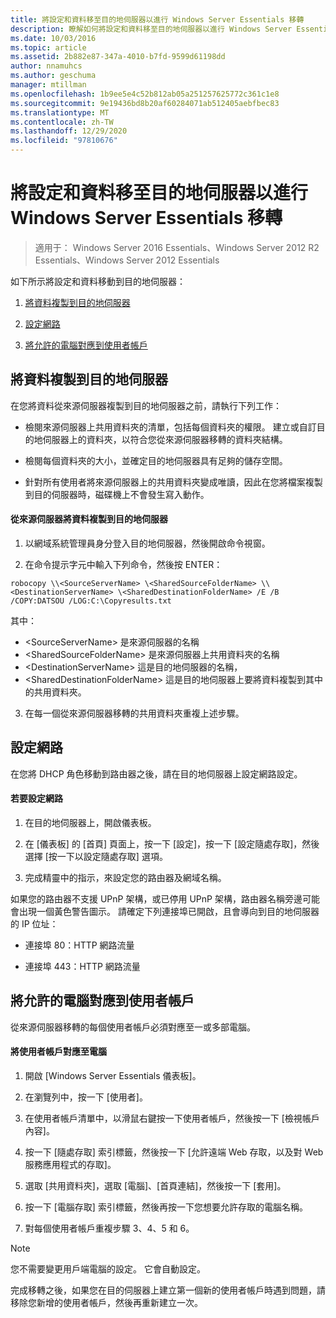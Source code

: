 ```yaml
---
title: 將設定和資料移至目的地伺服器以進行 Windows Server Essentials 移轉
description: 瞭解如何將設定和資料移至目的地伺服器以進行 Windows Server Essentials 遷移。
ms.date: 10/03/2016
ms.topic: article
ms.assetid: 2b882e87-347a-4010-b7fd-9599d61198dd
author: nnamuhcs
ms.author: geschuma
manager: mtillman
ms.openlocfilehash: 1b9ee5e4c52b812ab05a251257625772c361c1e8
ms.sourcegitcommit: 9e19436bd8b20af60284071ab512405aebfbec83
ms.translationtype: MT
ms.contentlocale: zh-TW
ms.lasthandoff: 12/29/2020
ms.locfileid: "97810676"
---
```

# <a name="move-settings-and-data-to-the-destination-server-for-windows-server-essentials-migration"></a>將設定和資料移至目的地伺服器以進行 Windows Server Essentials 移轉

>適用于： Windows Server 2016 Essentials、Windows Server 2012 R2 Essentials、Windows Server 2012 Essentials

如下所示將設定和資料移動到目的地伺服器：

1. [將資料複製到目的地伺服器](#copy-data-to-the-destination-server)

2. [設定網路](#configure-the-network)

3. [將允許的電腦對應到使用者帳戶](#map-permitted-computers-to-user-accounts)

## <a name="copy-data-to-the-destination-server"></a>將資料複製到目的地伺服器
 在您將資料從來源伺服器複製到目的地伺服器之前，請執行下列工作：

- 檢閱來源伺服器上共用資料夾的清單，包括每個資料夾的權限。 建立或自訂目的地伺服器上的資料夾，以符合您從來源伺服器移轉的資料夾結構。

- 檢閱每個資料夾的大小，並確定目的地伺服器具有足夠的儲存空間。

- 針對所有使用者將來源伺服器上的共用資料夾變成唯讀，因此在您將檔案複製到目的伺服器時，磁碟機上不會發生寫入動作。

#### <a name="to-copy-data-from-the-source-server-to-the-destination-server"></a>從來源伺服器將資料複製到目的地伺服器

1. 以網域系統管理員身分登入目的地伺服器，然後開啟命令視窗。

2. 在命令提示字元中輸入下列命令，然後按 ENTER：

 `robocopy \\<SourceServerName> \<SharedSourceFolderName> \\<DestinationServerName> \<SharedDestinationFolderName> /E /B /COPY:DATSOU /LOG:C:\Copyresults.txt`

 其中：
 - \<SourceServerName\> 是來源伺服器的名稱
 - \<SharedSourceFolderName\> 是來源伺服器上共用資料夾的名稱
 - \<DestinationServerName\> 這是目的地伺服器的名稱，
 - \<SharedDestinationFolderName\> 這是目的地伺服器上要將資料複製到其中的共用資料夾。

3. 在每一個從來源伺服器移轉的共用資料夾重複上述步驟。

## <a name="configure-the-network"></a>設定網路
 在您將 DHCP 角色移動到路由器之後，請在目的地伺服器上設定網路設定。

#### <a name="to-configure-the-network"></a>若要設定網路

1. 在目的地伺服器上，開啟儀表板。

2. 在 [儀表板] 的 [首頁] 頁面上，按一下 [設定]，按一下 [設定隨處存取]，然後選擇 [按一下以設定隨處存取] 選項。

3. 完成精靈中的指示，來設定您的路由器及網域名稱。

 如果您的路由器不支援 UPnP 架構，或已停用 UPnP 架構，路由器名稱旁邊可能會出現一個黃色警告圖示。 請確定下列連接埠已開啟，且會導向到目的地伺服器的 IP 位址：

- 連接埠 80：HTTP 網路流量

- 連接埠 443：HTTP 網路流量

## <a name="map-permitted-computers-to-user-accounts"></a>將允許的電腦對應到使用者帳戶
 從來源伺服器移轉的每個使用者帳戶必須對應至一或多部電腦。

#### <a name="to-map-user-accounts-to-computers"></a>將使用者帳戶對應至電腦

1. 開啟 [Windows Server Essentials 儀表板]。

2. 在瀏覽列中，按一下 [使用者]。

3. 在使用者帳戶清單中，以滑鼠右鍵按一下使用者帳戶，然後按一下 [檢視帳戶內容]。

4. 按一下 [隨處存取] 索引標籤，然後按一下 [允許遠端 Web 存取，以及對 Web 服務應用程式的存取]。

5. 選取 [共用資料夾]，選取 [電腦]、[首頁連結]，然後按一下 [套用]。

6. 按一下 [電腦存取] 索引標籤，然後再按一下您想要允許存取的電腦名稱。

7. 對每個使用者帳戶重複步驟 3、4、5 和 6。

> [!NOTE]
> 您不需要變更用戶端電腦的設定。 它會自動設定。
>
> 完成移轉之後，如果您在目的伺服器上建立第一個新的使用者帳戶時遇到問題，請移除您新增的使用者帳戶，然後再重新建立一次。
